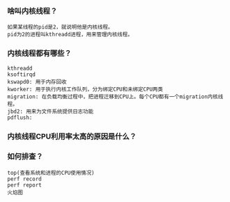 ### 啥叫内核线程？
    如果某线程的pid是2，就说明他是内核线程。
    pid为2的进程叫kthreadd进程，用来管理内核线程。

### 内核线程都有哪些？
    kthreadd
    ksoftirqd
    kswapd0: 用于内存回收
    kworker: 用于执行内核工作队列，分为绑定CPU和未绑定CPU两类
    migration: 在负载均衡过程中，把进程迁移到CPU上。每个CPU都有一个migration内核线程。
    jbd2: 用来为文件系统提供日志功能
    pdflush: 

### 内核线程CPU利用率太高的原因是什么？

### 如何排查？
    top(查看系统和进程的CPU使用情况)
    perf record 
    perf report
    火焰图
